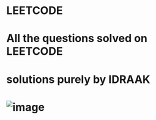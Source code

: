 # LEETCODE
# All the questions solved on LEETCODE
# solutions purely by IDRAAK
# ![image](https://github.com/idraakk/LEETCODE/assets/73667258/474edac6-8dcd-4233-9f27-18894256ad29)

